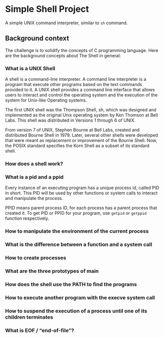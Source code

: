 # Simple Shell Project

A simple UNIX command interpreter, similar to `sh` command.

## Background context

The challenge is to solidify the concepts of C programming language. Here are the background concepts about The Shell in general:

### What is a UNIX Shell

A shell is a command-line interpreter. A command line interpreter is a program that execute other programs based on the text commands provided to it. A UNIX shell provides a command line interface that allows users to interact and control the operating system and the execution of the system for Unix-like Operating systems.

The first UNIX shell was the Thompson Shell, sh, which was designed and implemented as the original Unix operating system by Ken Thomson at Bell Labs. This shell was distributed in Versions 1 through 6 of UNIX.

From version 7 of UNIX, Stephen Bourne at Bell Labs, created and distributed Bourne Shell in 1979. Later, several other shells were developed that were meant as replacement or improvement of the Bourne Shell. Now, the POSIX standard specifies the Korn Shell as a subset of its standard shell.

### How does a shell work?


### What is a pid and a ppid

Every instance of an executing program has a unique process id, called PID in short. This PID will be used by other functions or system calls to interact and manipulate the process.

PPID means parent process ID, for each process has a parent process that created it. To get PID or PPID for your program, use `getpid` or `getppid` function respectively.

### How to manipulate the environment of the current process


### What is the difference between a function and a system call


### How to create processes


### What are the three prototypes of main


### How does the shell use the PATH to find the programs


### How to execute another program with the execve system call


### How to suspend the execution of a process until one of its children terminates


### What is EOF / “end-of-file”?


